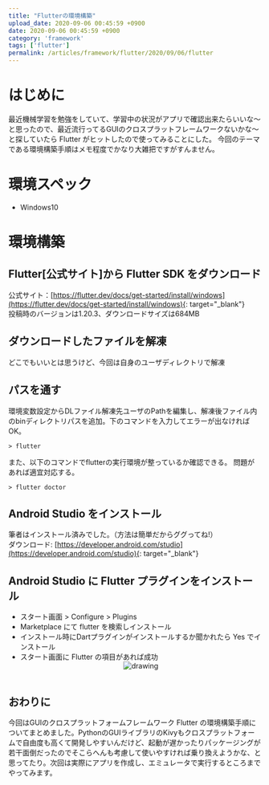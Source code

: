 ```yaml
---
title: "Flutterの環境構築"
upload_date: 2020-09-06 00:45:59 +0900
date: 2020-09-06 00:45:59 +0900
category: 'framework'
tags: ['flutter']
permalink: /articles/framework/flutter/2020/09/06/flutter
---
```



# はじめに
最近機械学習を勉強をしていて、学習中の状況がアプリで確認出来たらいいな～と思ったので、最近流行ってるGUIのクロスプラットフレームワークないかな～と探していたら Flutter がヒットしたので使ってみることにした。
今回のテーマである環境構築手順はメモ程度でかなり大雑把ですがすんません。

# 環境スペック
- Windows10  


# 環境構築
## Flutter[公式サイト]から Flutter SDK をダウンロード  
公式サイト：[https://flutter.dev/docs/get-started/install/windows](https://flutter.dev/docs/get-started/install/windows){: target="_blank"}  
投稿時のバージョンは1.20.3、ダウンロードサイズは684MB  

## ダウンロードしたファイルを解凍
どこでもいいとは思うけど、今回は自身のユーザディレクトリで解凍

## パスを通す
環境変数設定からDLファイル解凍先ユーザのPathを編集し、解凍後ファイル内のbinディレクトリパスを追加。下のコマンドを入力してエラーが出なければOK。
```
> flutter
```
また、以下のコマンドでflutterの実行環境が整っているか確認できる。
問題があれば適宜対応する。  
```
> flutter doctor
```

## Android Studio をインストール
筆者はインストール済みでした。（方法は簡単だからググってね!）  
ダウンロード: [https://developer.android.com/studio](https://developer.android.com/studio){: target="_blank"}  

## Android Studio に Flutter プラグインをインストール
- スタート画面 > Configure > Plugins  
- Marketplace にて flutter を検索しインストール  
- インストール時にDartプラグインがインストールするか聞かれたら Yes でインストール  
- スタート画面に Flutter の項目があれば成功
    <div style="text-align: center" height="280px">
        <img src="{{site.baseurl}}/assets\img\2020-9-06-flutter-01.png" alt="drawing"/>  
    </div><br>

## おわりに  
今回はGUIのクロスプラットフォームフレームワーク Flutter の環境構築手順についてまとめました。PythonのGUIライブラリのKivyもクロスプラットフォームで自由度も高くて開発しやすいんだけど、起動が遅かったりパッケージングが若干面倒だったのでそこらへんも考慮して使いやすければ乗り換えようかな、と思ってたり。次回は実際にアプリを作成し、エミュレータで実行するところまでやってみます。
